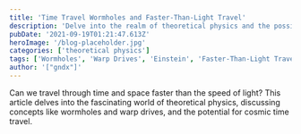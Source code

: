 ```yaml
---
title: 'Time Travel Wormholes and Faster-Than-Light Travel'
description: 'Delve into the realm of theoretical physics and the possibilities of traversable wormholes and warp drives.'
pubDate: '2021-09-19T01:21:47.613Z'
heroImage: '/blog-placeholder.jpg'
categories: ['theoretical physics']
tags: ['Wormholes', 'Warp Drives', 'Einstein', 'Faster-Than-Light Travel']
author: '["gndx"]'
---
```


Can we travel through time and space faster than the speed of light? This article delves into the fascinating world of theoretical physics, discussing concepts like wormholes and warp drives, and the potential for cosmic time travel.
